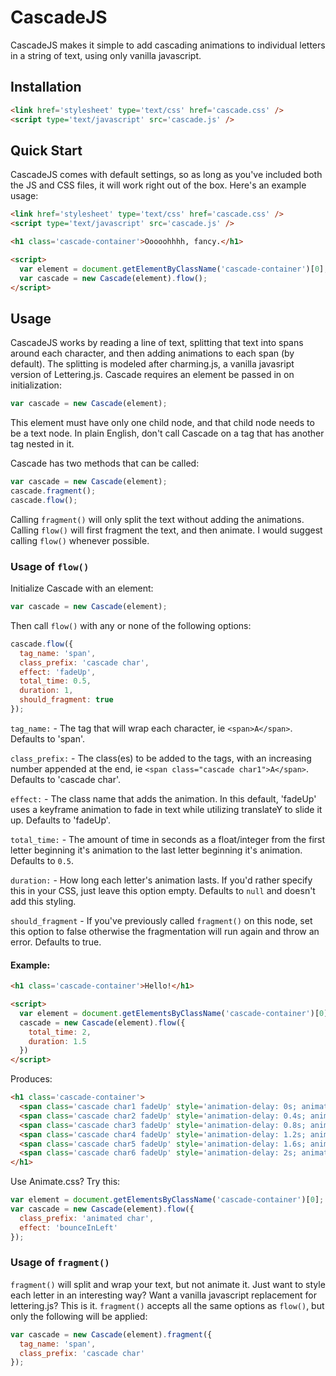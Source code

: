 # CascadeJS

CascadeJS makes it simple to add cascading animations to individual letters in a string of text, using only vanilla javascript.

## Installation

```html
<link href='stylesheet' type='text/css' href='cascade.css' />
<script type='text/javascript' src='cascade.js' />
```

## Quick Start

CascadeJS comes with default settings, so as long as you've included both the JS and CSS files, it will work right out of the box. Here's an example usage:

```html
<link href='stylesheet' type='text/css' href='cascade.css' />
<script type='text/javascript' src='cascade.js' />

<h1 class='cascade-container'>Ooooohhhh, fancy.</h1>

<script>
  var element = document.getElementByClassName('cascade-container')[0];
  var cascade = new Cascade(element).flow();
</script>
```

## Usage

CascadeJS works by reading a line of text, splitting that text into spans around each character, and then adding animations to each span (by default). The splitting is modeled after charming.js, a vanilla javasript version of Lettering.js. Cascade requires an element be passed in on initialization:

```javascript
var cascade = new Cascade(element);
```

This element must have only one child node, and that child node needs to be a text node. In plain English, don't call Cascade on a tag that has another tag nested in it.

Cascade has two methods that can be called:

```javascript
var cascade = new Cascade(element);
cascade.fragment();
cascade.flow();
```

Calling `fragment()` will only split the text without adding the animations. Calling `flow()` will first fragment the text, and then animate. I would suggest calling `flow()` whenever possible.

### Usage of `flow()`

Initialize Cascade with an element:

```javascript
var cascade = new Cascade(element);
```

Then call `flow()` with any or none of the following options:

```javascript
cascade.flow({
  tag_name: 'span',
  class_prefix: 'cascade char',
  effect: 'fadeUp',
  total_time: 0.5,
  duration: 1,
  should_fragment: true
});
```

`tag_name:` - The tag that will wrap each character, ie `<span>A</span>`. Defaults to 'span'.

`class_prefix:` - The class(es) to be added to the tags, with an increasing number appended at the end, ie `<span class="cascade char1">A</span>`. Defaults to 'cascade char'.

`effect:` - The class name that adds the animation. In this default, 'fadeUp' uses a keyframe animation to fade in text while utilizing translateY to slide it up. Defaults to 'fadeUp'.

`total_time:` - The amount of time in seconds as a float/integer from the first letter beginning it's animation to the last letter beginning it's animation. Defaults to `0.5`.

`duration:` - How long each letter's animation lasts. If you'd rather specify this in your CSS, just leave this option empty. Defaults to `null` and doesn't add this styling.

`should_fragment` - If you've previously called `fragment()` on this node, set this option to false otherwise the fragmentation will run again and throw an error. Defaults to true.

#### Example:

```html
<h1 class='cascade-container'>Hello!</h1>

<script>
  var element = document.getElementsByClassName('cascade-container')[0];
  cascade = new Cascade(element).flow({
    total_time: 2,
    duration: 1.5
  })
</script>
```

Produces:

```html
<h1 class='cascade-container'>
  <span class='cascade char1 fadeUp' style='animation-delay: 0s; animation-duration: 1.5s;'>H</span>
  <span class='cascade char2 fadeUp' style='animation-delay: 0.4s; animation-duration: 1.5s;'>e</span>
  <span class='cascade char3 fadeUp' style='animation-delay: 0.8s; animation-duration: 1.5s;'>l</span>
  <span class='cascade char4 fadeUp' style='animation-delay: 1.2s; animation-duration: 1.5s;'>l</span>
  <span class='cascade char5 fadeUp' style='animation-delay: 1.6s; animation-duration: 1.5s;'>o</span>
  <span class='cascade char6 fadeUp' style='animation-delay: 2s; animation-duration: 1.5s;'>!</span>
</h1>
```

Use Animate.css? Try this:

```javascript
var element = document.getElementsByClassName('cascade-container')[0];
var cascade = new Cascade(element).flow({
  class_prefix: 'animated char',
  effect: 'bounceInLeft'
});
```

### Usage of `fragment()`

`fragment()` will split and wrap your text, but not animate it. Just want to style each letter in an interesting way? Want a vanilla javascript replacement for lettering.js? This is it. `fragment()` accepts all the same options as `flow()`, but only the following will be applied:

```javascript
var cascade = new Cascade(element).fragment({
  tag_name: 'span',
  class_prefix: 'cascade char'
});
```
